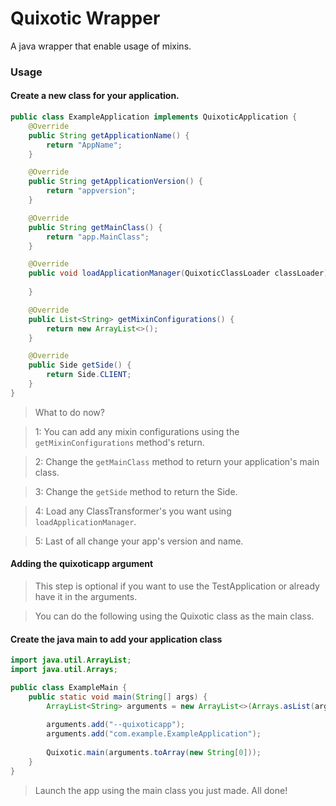 # Quixotic Wrapper

A java wrapper that enable usage of mixins.

### Usage

#### Create a new class for your application.

````java
public class ExampleApplication implements QuixoticApplication {
    @Override
    public String getApplicationName() {
        return "AppName";
    }

    @Override
    public String getApplicationVersion() {
        return "appversion";
    }

    @Override
    public String getMainClass() {
        return "app.MainClass";
    }

    @Override
    public void loadApplicationManager(QuixoticClassLoader classLoader) {
        
    }

    @Override
    public List<String> getMixinConfigurations() {
        return new ArrayList<>();
    }

    @Override
    public Side getSide() {
        return Side.CLIENT;
    }
}
````

> What to do now?

> 1: You can add any mixin configurations using the `getMixinConfigurations` method's return. 

> 2: Change the `getMainClass` method to return your application's main class. 

> 3: Change the `getSide` method to return the Side.

> 4: Load any ClassTransformer's you want using `loadApplicationManager`. 

> 5: Last of all change your app's version and name.

#### Adding the quixoticapp argument

> This step is optional if you want to use the TestApplication or already have it in the arguments.

> You can do the following using the Quixotic class as the main class. 

#### Create the java main to add your application class

````java
import java.util.ArrayList;
import java.util.Arrays;

public class ExampleMain {
    public static void main(String[] args) {
        ArrayList<String> arguments = new ArrayList<>(Arrays.asList(args));
        
        arguments.add("--quixoticapp");
        arguments.add("com.example.ExampleApplication");
        
        Quixotic.main(arguments.toArray(new String[0]));
    }
}
````

> Launch the app using the main class you just made.
> All done!
